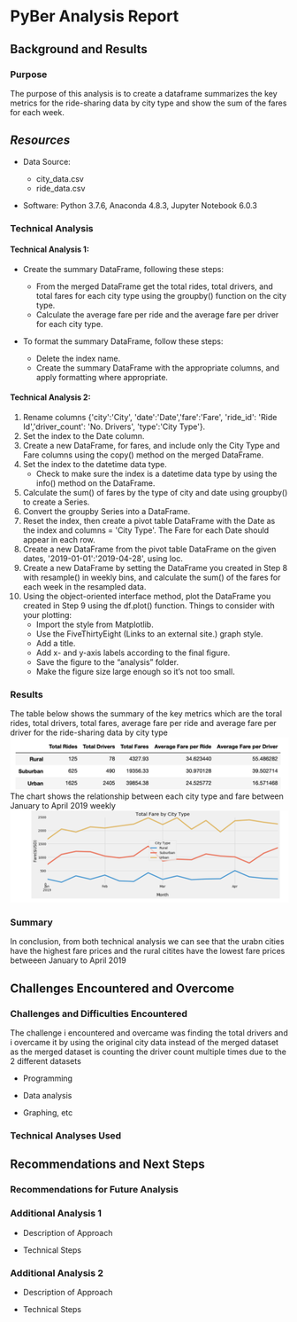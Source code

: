 # PyBer Analysis Report

## Background and Results

### Purpose
The purpose of this analysis is to create a dataframe summarizes the key metrics for the ride-sharing data by city type and show the sum of the fares for each week.

## *Resources*

  * Data Source:
     * city_data.csv
     * ride_data.csv
  
  * Software: Python 3.7.6, Anaconda 4.8.3, Jupyter Notebook 6.0.3
  
### Technical Analysis

#### Technical Analysis 1:
* Create the summary DataFrame, following these steps:
  * From the merged DataFrame get the total rides, total drivers, and total fares for each city type using the groupby() function on the city type.
  * Calculate the average fare per ride and the average fare per driver for each city type.

* To format the summary DataFrame, follow these steps:
  * Delete the index name.
  * Create the summary DataFrame with the appropriate columns, and apply formatting where appropriate.
 
#### Technical Analysis 2:
1. Rename columns {'city':'City', 'date':'Date','fare':'Fare', 'ride_id': 'Ride Id','driver_count': 'No. Drivers', 'type':'City Type'}.
2. Set the index to the Date column.
3. Create a new DataFrame, for fares, and include only the City Type and Fare columns using the copy() method on the merged DataFrame.
4. Set the index to the datetime data type.
    * Check to make sure the index is a datetime data type by using the info() method on the DataFrame.
5. Calculate the sum() of fares by the type of city and date using groupby() to create a Series.
6. Convert the groupby Series into a DataFrame.
7. Reset the index, then create a pivot table DataFrame with the Date as the index and columns = 'City Type'. The Fare for each Date should appear in each row.
8. Create a new DataFrame from the pivot table DataFrame on the given dates, '2019-01-01':'2019-04-28', using loc.
9. Create a new DataFrame by setting the DataFrame you created in Step 8 with resample() in weekly bins, and calculate the sum() of the fares for each week in the resampled data.
10. Using the object-oriented interface method, plot the DataFrame you created in Step 9 using the df.plot() function. Things to consider with your plotting:
    * Import the style from Matplotlib.
    * Use the FiveThirtyEight (Links to an external site.) graph style.
    * Add a title.
    * Add x- and y-axis labels according to the final figure.
    * Save the figure to the “analysis” folder.
    * Make the figure size large enough so it’s not too small.
  
### Results

The table below shows the summary of the key metrics which are the toral rides, total drivers, total fares, average fare per ride and average fare per driver for the ride-sharing data by city type 
![Pyber Summary Table](https://github.com/soijebor/PyBer_Analysis/blob/master/Images/pyber_summary_data_df.png)
The chart shows the relationship between each city type and fare between January to April 2019 weekly
![Multiple line chart of the dataframe](https://github.com/soijebor/PyBer_Analysis/blob/master/Images/multiple_line_chart_df.png)

### Summary
In conclusion, from both technical analysis we can see that the urabn cities have the highest fare prices and the rural citites have the lowest fare prices betweeen January to April 2019

## Challenges Encountered and Overcome

### Challenges and Difficulties Encountered
The challenge i encountered and overcame was finding the total drivers and i overcame it by using the original city data instead of the merged dataset as the merged dataset is counting the driver count multiple times due to the 2 different datasets
* Programming

* Data analysis

* Graphing, etc

### Technical Analyses Used

## Recommendations and Next Steps

### Recommendations for Future Analysis

### Additional Analysis 1

* Description of Approach

* Technical Steps

### Additional Analysis 2

* Description of Approach

* Technical Steps
